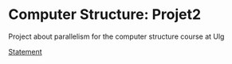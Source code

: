 # Computer Structure: Projet2
Project about parallelism for the computer structure course at Ulg

[Statement](http://www.montefiore.ulg.ac.be/~rmormont/files/info0012/Projet2.pdf)

